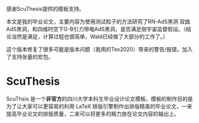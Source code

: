 感谢ScuThesis提供的模板支持。

本文是我的毕业论文，主要内容为使用测试粒子的方法研究了RN-AdS黑洞 双曲AdS黑洞，和四维时空下G-B引力带电AdS黑洞，是否满足弱宇宙监督假设。（结论当然是满足，计算过程也很简单，Wald已经做了大部分的工作了。）

这个版本修复了很多可能是版本问题（我用的Tex2020）带来的警告/报错，加入了支持张量的宏包。



# ScuThesis
ScuThsis 是一个**非官方**的四川大学本科生毕业设计论文模板，模板的制作目的是为了让大家可以更容易的利用 LaTeX 排版引擎制作出排版精美的毕业论文，一来提高毕业论文的排版质量，二来可以将更多的精力放在论文内容的输出上。

